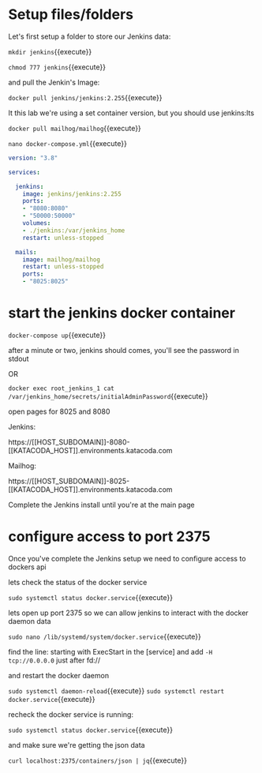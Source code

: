 # Setup files/folders

Let's first setup a folder to store our Jenkins data:   

`mkdir jenkins`{{execute}}

`chmod 777 jenkins`{{execute}}

and pull the Jenkin's Image:   

`docker pull jenkins/jenkins:2.255`{{execute}}     

It this lab we're using a set container version, but you should use jenkins:lts 
   
`docker pull mailhog/mailhog`{{execute}}   

`nano docker-compose.yml`{{execute}}

```yaml
version: "3.8"

services:

  jenkins:
    image: jenkins/jenkins:2.255
    ports:
    - "8080:8080"
    - "50000:50000"
    volumes:
    - ./jenkins:/var/jenkins_home
    restart: unless-stopped

  mails:
    image: mailhog/mailhog
    restart: unless-stopped
    ports:
    - "8025:8025"
```

# start the jenkins docker container

`docker-compose up`{{execute}}

after a minute or two, jenkins should comes, you'll see the password in stdout

OR

`docker exec root_jenkins_1 cat /var/jenkins_home/secrets/initialAdminPassword`{{execute}}


open pages  for  8025  and 8080 

Jenkins:

https://[[HOST_SUBDOMAIN]]-8080-[[KATACODA_HOST]].environments.katacoda.com

Mailhog:

https://[[HOST_SUBDOMAIN]]-8025-[[KATACODA_HOST]].environments.katacoda.com


Complete the Jenkins install until you're at the main page

# configure access to port 2375

Once you've complete the Jenkins setup we need to configure access to dockers api

lets check the status of the docker service

`sudo systemctl status docker.service`{{execute}}

lets open up port 2375 so we can allow jenkins to interact with the docker daemon data

`sudo nano /lib/systemd/system/docker.service`{{execute}}   

find the line: starting with  ExecStart in the [service] and add `-H tcp://0.0.0.0` just after  fd://

and restart the docker daemon

`sudo systemctl daemon-reload`{{execute}}
`sudo systemctl restart docker.service`{{execute}}

recheck the docker service is running:

`sudo systemctl status docker.service`{{execute}}

and make sure we're getting the json data

`curl localhost:2375/containers/json | jq`{{execute}}
